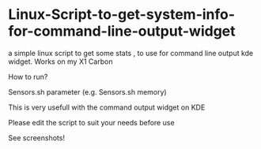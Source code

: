 # Linux-Script-to-get-system-info-for-command-line-output-widget
a simple linux script to get some stats , to use for command line output kde widget. Works on my  X1 Carbon

How to run?

Sensors.sh parameter (e.g. Sensors.sh memory)

This is very usefull with the command output widget on KDE


Please edit the script to suit your needs before use

See screenshots!
